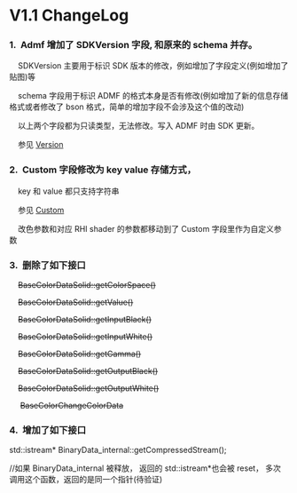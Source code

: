 # V1.1 ChangeLog

### 1.&nbsp;&nbsp;Admf 增加了 SDKVersion 字段, 和原来的 schema 并存。

&nbsp;&nbsp;&nbsp;&nbsp;SDKVersion 主要用于标识 SDK 版本的修改，例如增加了字段定义(例如增加了贴图)等

&nbsp;&nbsp;&nbsp;&nbsp;schema 字段用于标识 ADMF 的格式本身是否有修改(例如增加了新的信息存储格式或者修改了 bson 格式，简单的增加字段不会涉及这个值的改动)

&nbsp;&nbsp;&nbsp;&nbsp;以上两个字段都为只读类型，无法修改。写入 ADMF 时由 SDK 更新。

&nbsp;&nbsp;&nbsp;&nbsp;参见 [Version](./Version.md)

### 2.&nbsp;&nbsp;Custom 字段修改为 key value 存储方式，

&nbsp;&nbsp;&nbsp;&nbsp;key 和 value 都只支持字符串

&nbsp;&nbsp;&nbsp;&nbsp;参见 [Custom](./Custom.md)

&nbsp;&nbsp;&nbsp;&nbsp;改色参数和对应 RHI shader 的参数都移动到了 Custom 字段里作为自定义参数

### 3.&nbsp;&nbsp;删除了如下接口

&nbsp;&nbsp;&nbsp;&nbsp;~~BaseColorDataSolid::getColorSpace()~~

&nbsp;&nbsp;&nbsp;&nbsp;~~BaseColorDataSolid::getValue()~~

&nbsp;&nbsp;&nbsp;&nbsp;~~BaseColorDataSolid::getInputBlack()~~

&nbsp;&nbsp;&nbsp;&nbsp;~~BaseColorDataSolid::getInputWhite()~~

&nbsp;&nbsp;&nbsp;&nbsp;~~BaseColorDataSolid::getGamma()~~

&nbsp;&nbsp;&nbsp;&nbsp;~~BaseColorDataSolid::getOutputBlack()~~

&nbsp;&nbsp;&nbsp;&nbsp;~~BaseColorDataSolid::getOutputWhite()~~

&nbsp;&nbsp;&nbsp;&nbsp;
~~BaseColorChangeColorData~~

### 4.&nbsp;&nbsp;增加了如下接口

std::istream\* BinaryData_internal::getCompressedStream();

//如果 BinaryData_internal 被释放， 返回的 std::istream\*也会被 reset， 多次调用这个函数，返回的是同一个指针(待验证)
